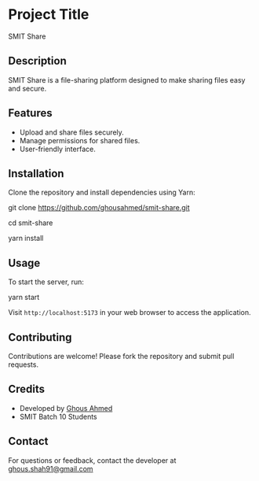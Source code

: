 # Project Title

SMIT Share

## Description

SMIT Share is a file-sharing platform designed to make sharing files easy and secure.

## Features

- Upload and share files securely.
- Manage permissions for shared files.
- User-friendly interface.

## Installation

Clone the repository and install dependencies using Yarn:

git clone https://github.com/ghousahmed/smit-share.git

cd smit-share

yarn install

## Usage

To start the server, run:

yarn start


Visit `http://localhost:5173` in your web browser to access the application.

## Contributing

Contributions are welcome! Please fork the repository and submit pull requests.


## Credits

- Developed by [Ghous Ahmed](https://github.com/ghousahmed) 
- SMIT Batch 10 Students

## Contact

For questions or feedback, contact the developer at ghous.shah91@gmail.com
